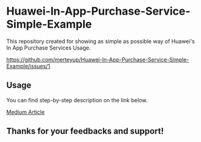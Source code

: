 # Huawei-In-App-Purchase-Service-Simple-Example

This repository created for showing as simple as possible way of Huawei's In App Purchase Services Usage. 

https://github.com/merteyup/Huawei-In-App-Purchase-Service-Simple-Example/issues/1

## Usage

You can find step-by-step description on the link below.

[Medium Article](https://medium.com/p/e5658ccd6025/edit)

## Thanks for your feedbacks and support!

